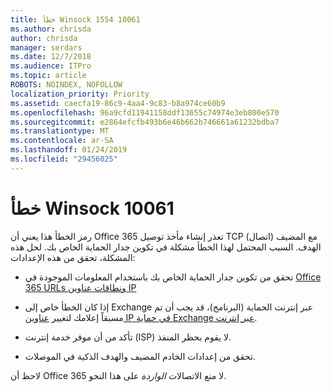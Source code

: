 ```yaml
---
title: خطأ Winsock 1554 10061
ms.author: chrisda
author: chrisda
manager: serdars
ms.date: 12/7/2018
ms.audience: ITPro
ms.topic: article
ROBOTS: NOINDEX, NOFOLLOW
localization_priority: Priority
ms.assetid: caecfa19-86c9-4aa4-9c83-b8a974ce60b9
ms.openlocfilehash: 96a9cfd11941158ddf13655c74974e3eb800e570
ms.sourcegitcommit: e2864efcfb493b6e46b662b746661a61232bdba7
ms.translationtype: MT
ms.contentlocale: ar-SA
ms.lasthandoff: 01/24/2019
ms.locfileid: "29456025"
---
```

# <a name="winsock-error-10061"></a>خطأ Winsock 10061

رمز الخطأ هذا يعني أن Office 365 تعذر إنشاء مأخذ توصيل TCP (اتصال) مع المضيف الهدف. السبب المحتمل لهذا الخطأ مشكلة في تكوين جدار الحماية الخاص بك. لحل هذه المشكلة، تحقق من هذه الإعدادات:
  
- تحقق من تكوين جدار الحماية الخاص بك باستخدام المعلومات الموجودة في [Office 365 URLs ونطاقات عناوين IP](https://docs.microsoft.com/office365/enterprise/urls-and-ip-address-ranges)
    
- إذا كان الخطأ خاص إلى Exchange عبر إنترنت الحماية (البرنامج)، قد يجب أن تم مسبقاً إعلامك لتغيير [عناوين IP في حماية Exchange عبر إنترنت](https://docs.microsoft.com/office365/SecurityCompliance/eop/exchange-online-protection-ip-addresses).
    
- تأكد من أن موفر خدمة إنترنت (ISP) لا يقوم بحظر المنفذ.
    
- تحقق من إعدادات الخادم المضيف والهدف الذكية في الموصلات.
    
لاحظ أن Office 365 لا منع الاتصالات *الواردة* على هذا النحو. 
  

